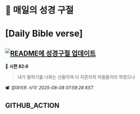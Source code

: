 # 🙏 매일의 성경 구절
# [Daily Bible verse]
## [![README에 성경구절 업데이트](https://github.com/DONGSUKA/first_test/actions/workflows/update-readme-bible.yml/badge.svg)](https://github.com/DONGSUKA/first_test/actions/workflows/update-readme-bible.yml)
<!-- START_BIBLE_VERSE -->
📖 **시편 82:6**
> 내가 말하기를 너희는 신들이며 다 지존자의 아들들이라 하였으나

🕊️ _업데이트 시각: 2025-08-08 07:59:28 KST_
  <!-- END_BIBLE_VERSE -->
## GITHUB_ACTION
